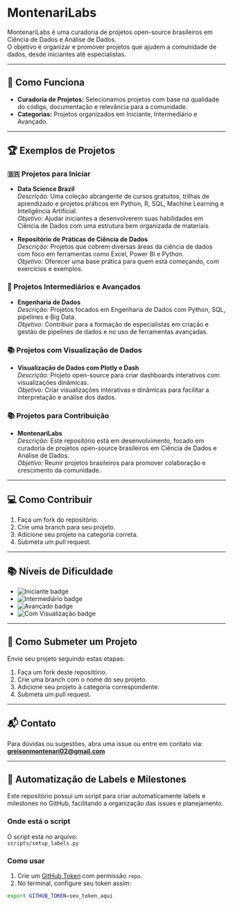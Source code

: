 # MontenariLabs

MontenariLabs é uma curadoria de projetos open-source brasileiros em Ciência de Dados e Análise de Dados.  
O objetivo é organizar e promover projetos que ajudem a comunidade de dados, desde iniciantes até especialistas.

---

## 🚀 Como Funciona

- **Curadoria de Projetos:** Selecionamos projetos com base na qualidade do código, documentação e relevância para a comunidade.  
- **Categorias:** Projetos organizados em Iniciante, Intermediário e Avançado.

---

## 🏆 Exemplos de Projetos

### 🇧🇷 Projetos para Iniciar

- **Data Science Brazil**  
  *Descrição:* Uma coleção abrangente de cursos gratuitos, trilhas de aprendizado e projetos práticos em Python, R, SQL, Machine Learning e Inteligência Artificial.  
  *Objetivo:* Ajudar iniciantes a desenvolverem suas habilidades em Ciência de Dados com uma estrutura bem organizada de materiais.

- **Repositório de Práticas de Ciência de Dados**  
  *Descrição:* Projetos que cobrem diversas áreas da ciência de dados com foco em ferramentas como Excel, Power BI e Python.  
  *Objetivo:* Oferecer uma base prática para quem está começando, com exercícios e exemplos.

### 🧠 Projetos Intermediários e Avançados

- **Engenharia de Dados**  
  *Descrição:* Projetos focados em Engenharia de Dados com Python, SQL, pipelines e Big Data.  
  *Objetivo:* Contribuir para a formação de especialistas em criação e gestão de pipelines de dados e no uso de ferramentas avançadas.

### 📚 Projetos com Visualização de Dados

- **Visualização de Dados com Plotly e Dash**  
  *Descrição:* Projeto open-source para criar dashboards interativos com visualizações dinâmicas.  
  *Objetivo:* Criar visualizações interativas e dinâmicas para facilitar a interpretação e análise dos dados.

### 📚 Projetos para Contribuição

- **MontenariLabs**  
  *Descrição:* Este repositório está em desenvolvimento, focado em curadoria de projetos open-source brasileiros em Ciência de Dados e Análise de Dados.  
  *Objetivo:* Reunir projetos brasileiros para promover colaboração e crescimento da comunidade.

---

## 💻 Como Contribuir

1. Faça um fork do repositório.  
2. Crie uma branch para seu projeto.  
3. Adicione seu projeto na categoria correta.  
4. Submeta um pull request.

---

## 📚 Níveis de Dificuldade

- ![Iniciante badge](link-para-badge)  
- ![Intermediário badge](link-para-badge)  
- ![Avançado badge](link-para-badge)  
- ![Com Visualização badge](link-para-badge)  

---

## 🤝 Como Submeter um Projeto

Envie seu projeto seguindo estas etapas:

1. Faça um fork deste repositório.  
2. Crie uma branch com o nome do seu projeto.  
3. Adicione seu projeto à categoria correspondente.  
4. Submeta um pull request.

---

## 📬 Contato

Para dúvidas ou sugestões, abra uma issue ou entre em contato via:  
**greisonmontenari02@gmail.com**

---

## 🔖 Automatização de Labels e Milestones

Este repositório possui um script para criar automaticamente labels e milestones no GitHub, facilitando a organização das issues e planejamento.

### Onde está o script

O script está no arquivo:  
`scripts/setup_labels.py`

### Como usar

1. Crie um [GitHub Token](https://github.com/settings/tokens) com permissão `repo`.  
2. No terminal, configure seu token assim:

```bash
export GITHUB_TOKEN=seu_token_aqui
